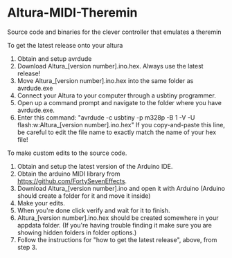 # Altura-MIDI-Theremin
Source code and binaries for the clever controller that emulates a theremin

To get the latest release onto your altura
1. Obtain and setup avrdude
2. Download Altura_[version number].ino.hex. Always use the latest release!
3. Move Altura_[version number].ino.hex into the same folder as avrdude.exe
4. Connect your Altura to your computer through a usbtiny programmer.
5. Open up a command prompt and navigate to the folder where you have avrdude.exe.
6. Enter this command: "avrdude -c usbtiny -p m328p -B 1 -V -U flash:w:Altura_[version number].ino.hex" If you copy-and-paste this line, be careful to edit the file name to exactly match the name of your hex file!

To make custom edits to the source code.
1. Obtain and setup the latest version of the Arduino IDE.
2. Obtain the arduino MIDI library from https://github.com/FortySevenEffects.
3. Download Altura_[version number].ino and open it with Arduino (Arduino should create a folder for it and move it inside)
4. Make your edits.
5. When you're done click verify and wait for it to finish.
6. Altura_[version number].ino.hex should be created somewhere in your appdata folder. (If you're having trouble finding it make sure you are showing hidden folders in folder options.)
7. Follow the instructions for "how to get the latest release", above, from step 3.
